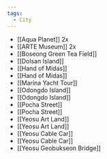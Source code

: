```yaml
---
tags:
  - City
---
```


- [[Aqua Planet]] 2x
- [[ARTE Museum]] 2x
- [[Boseong Green Tea Field]]
- [[Dolsan Island]]
- [[Hand of Midas]]
- [[Hand of Midas]]
- [[Marina Yacht Tour]]
- [[Odongdo Island]]
- [[Odongdo Island]]
- [[Pocha Street]]
- [[Pocha Street]]
- [[Yeosu Art Land]]
- [[Yeosu Art Land]]
- [[Yeosu Cable Car]]
- [[Yeosu Cable Car]]
- [[Yeosu Geobukseon Bridge]]
